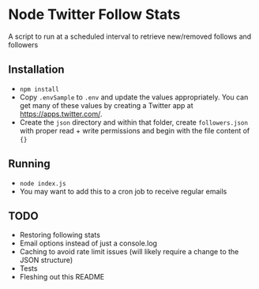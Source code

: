 # Node Twitter Follow Stats
A script to run at a scheduled interval to retrieve new/removed follows and followers

## Installation
- `npm install`
- Copy `.envSample` to `.env` and update the values appropriately. You can get many of these values by creating a Twitter app at https://apps.twitter.com/.
- Create the `json` directory and within that folder, create `followers.json` with proper read + write permissions and begin with the file content of `{}`

## Running
- `node index.js`
- You may want to add this to a cron job to receive regular emails

## TODO
- Restoring following stats
- Email options instead of just a console.log
- Caching to avoid rate limit issues (will likely require a change to the JSON structure)
- Tests
- Fleshing out this README
